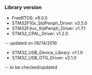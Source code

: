 ### Library version

* FreeRTOS: v9.0.0
* STM32F10x_StdPeriph_Driver: v3.5.0
* STM32F4xx_StdPeriph_Driver: v1.7.1
* STM32_CPAL_Driver: v1.2.0

-- updated on 06/14/2016

* STM32_USB_Device_Library: v1.1.0
* STM32_USB_OTG_Driver: v2.1.0

-- to be checked/updated
